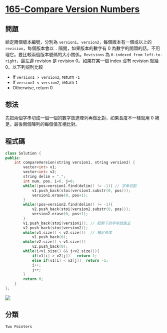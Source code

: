 # [165-Compare Version Numbers](https://leetcode.com/problems/compare-version-numbers/)

## 問題
給定兩個版本編號，分別為 `version1`、`version2`，每個版本有一個或以上的 `revision`，每個版本會以 `.` 隔開，如果版本的數字有 0 為數字的開頭的話，不用理它。要比較兩個版本號碼的大小關係。`Revisions` 為 `0-indexed from left-to-right`，最左邊 revision 是 revision 0。如果在某一個 index 沒有 revision 就給 0。以下列規則比較

* If `version1 > version2`, return `-1`
* If `version1 < version2`, return `1`
* Otherwise, return 0 


## 想法
先把兩個字串切成一個一個的數字放進陣列再做比對，如果長度不一樣就用 0 補足。最後兩個陣列的每個值互相比對。


## 程式碼
```cpp
class Solution {
public:
    int compareVersion(string version1, string version2) {
        vector<int> v1;
        vector<int> v2;
        string delim = ".";
        int num, pos, i=0, j=0;
        while((pos=version1.find(delim)) != -1){ // 字串切割
            v1.push_back(stoi(version1.substr(0, pos)));
            version1.erase(0, pos+1);
        }
        while((pos=version2.find(delim)) != -1){
            v2.push_back(stoi(version2.substr(0, pos)));
            version2.erase(0, pos+1);
        }
        v1.push_back(stoi(version1)); // 把剩下的字串放進去
        v2.push_back(stoi(version2));
        while(v1.size() < v2.size())  // 補足長度
            v1.push_back(0);
        while(v2.size() < v1.size())
            v2.push_back(0);
        while(i<v1.size() && j<v2.size()){
            if(v1[i] > v2[j])   return 1;
            else if(v1[i] < v2[j])  return -1;
            i++;
            j++;
        }
        return 0;
    }
};
```

![](https://imgur.com/kQJ7wcg.png)


## 分類
`Two Pointers`